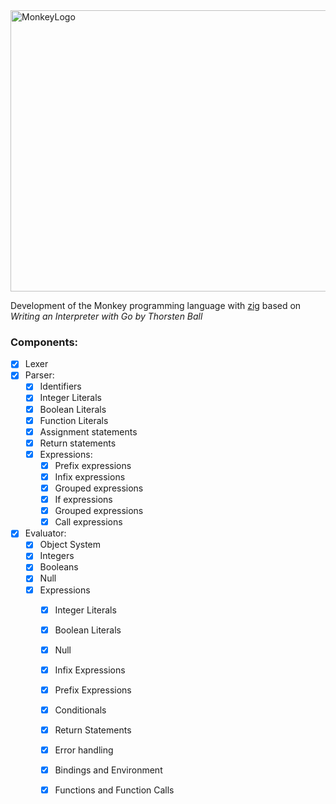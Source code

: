 <img src= "https://github.com/kamva9697/Monkeylang/assets/13321065/9ae3e754-60ad-423c-b4d3-f5d35ed73e54" alt="MonkeyLogo" width="800" height="450">

Development of the Monkey programming language with [zig](https://ziglang.org/) based on *Writing an Interpreter with Go by Thorsten Ball*

### Components:
- [x] Lexer
- [x] Parser:
    - [x] Identifiers
    - [x] Integer Literals
    - [x] Boolean Literals
    - [x] Function Literals
    - [x] Assignment statements
    - [x] Return statements
    - [x] Expressions:
        - [x] Prefix expressions
        - [x] Infix expressions
        - [x] Grouped expressions
        - [x] If expressions
        - [x] Grouped expressions
        - [x] Call expressions
- [x] Evaluator:
    - [x] Object System
    - [x] Integers
    - [x] Booleans
    - [x] Null
    - [x] Expressions
        - [x] Integer Literals
        - [x] Boolean Literals
        - [x] Null
        - [x] Infix Expressions
        - [x] Prefix Expressions
        - [x] Conditionals
        - [x] Return Statements
        - [x] Error handling
        - [x] Bindings and Environment
        - [x] Functions and Function Calls


